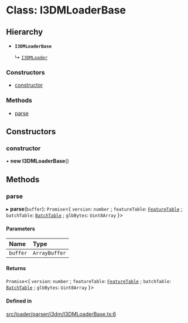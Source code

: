 # Class: I3DMLoaderBase

## Hierarchy

- **`I3DMLoaderBase`**

  ↳ [`I3DMLoader`](I3DMLoader.md)


### Constructors

- [constructor](I3DMLoaderBase.md#constructor)

### Methods

- [parse](I3DMLoaderBase.md#parse)

## Constructors

### constructor

• **new I3DMLoaderBase**()

## Methods

### parse

▸ **parse**(`buffer`): `Promise`<{ `version`: `number` ; `featureTable`: [`FeatureTable`](FeatureTable.md) ; `batchTable`: [`BatchTable`](BatchTable.md) ; `glbBytes`: `Uint8Array`  }\>

#### Parameters

| Name | Type |
| :------ | :------ |
| `buffer` | `ArrayBuffer` |

#### Returns

`Promise`<{ `version`: `number` ; `featureTable`: [`FeatureTable`](FeatureTable.md) ; `batchTable`: [`BatchTable`](BatchTable.md) ; `glbBytes`: `Uint8Array`  }\>

#### Defined in

[src/loader/parser/i3dm/I3DMLoaderBase.ts:6](https://github.com/Orillusion/orillusion/blob/main/src/loader/parser/i3dm/I3DMLoaderBase.ts#L6)
